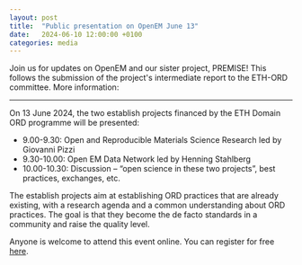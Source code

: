 ```yaml
---
layout: post
title:  "Public presentation on OpenEM June 13"
date:   2024-06-10 12:00:00 +0100
categories: media
---
```


Join us for updates on OpenEM and our sister project, PREMISE! This follows the submission of the project's intermediate report to the ETH-ORD committee. More information:

---

On 13 June 2024, the two establish projects financed by the ETH Domain ORD programme will be presented: 
- 9.00-9.30: Open and Reproducible Materials Science Research led by Giovanni Pizzi
- 9.30-10.00: Open EM Data Network led by Henning Stahlberg
- 10.00-10.30: Discussion – “open science in these two projects”, best practices, exchanges, etc. 
 
The establish projects aim at establishing ORD practices that are already existing, with a research agenda and a common understanding about ORD practices. The goal is that they become the de facto standards in a community and raise the quality level. 
 
Anyone is welcome to attend this event online. You can register for free [here](https://lnkd.in/gAQSeQgd).
